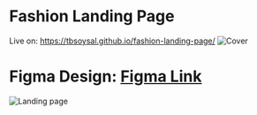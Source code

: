 # Fashion Landing Page
Live on: https://tbsoysal.github.io/fashion-landing-page/
![Cover](https://github.com/tbsoysal/fashion-landing-page/assets/164586408/86b23c6d-c115-4ae3-9061-882dce0d7690)


# Figma Design: <a href="https://www.figma.com/file/YHqM6q9hsbXqpnyb2e5dNO/Ada-Luxe%3A-Elegant-Responsive-Fashion-Landing-Page-Template-(Community)?type=design&node-id=15-51&mode=design&t=RJrJWJQ33FQZDLmQ-0">Figma Link</a>
![Landing page](https://github.com/tbsoysal/fashion-landing-page/assets/164586408/34101075-8152-45a9-8539-2bb8a5f42e5f)
